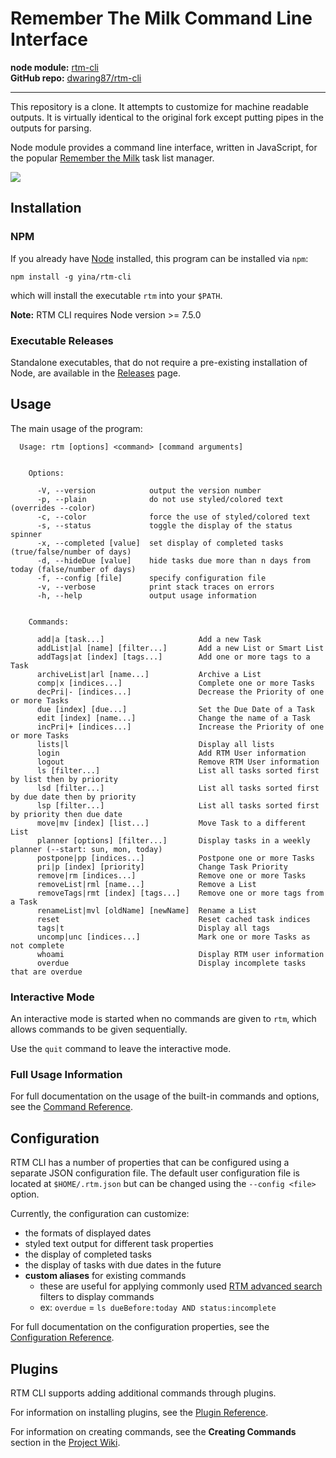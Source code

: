 Remember The Milk Command Line Interface
========================================

**node module:** [rtm-cli](https://www.npmjs.com/package/rtm-cli)<br />
**GitHub repo:** [dwaring87/rtm-cli](https://github.com/dwaring87/rtm-cli)

---

This repository is a clone. It attempts to customize for machine
readable outputs. It is virtually identical to the original
fork except putting pipes in the outputs for parsing.

Node module provides a command line interface, written in JavaScript,
for the popular [Remember the Milk](https://www.rememberthemilk.com/) task list
manager.

![](https://raw.githubusercontent.com/dwaring87/rtm-cli/master/screens/ls.png)


## Installation

### NPM

If you already have [Node](https://nodejs.org) installed, this program can be
installed via `npm`:

```shell
npm install -g yina/rtm-cli
```

which will install the executable `rtm` into your `$PATH`.

**Note:** RTM CLI requires Node version >= 7.5.0

### Executable Releases

Standalone executables, that do not require a pre-existing installation of Node,
are available in the [Releases](https://github.com/dwaring87/rtm-cli/releases)
page.


## Usage

The main usage of the program:

```
  Usage: rtm [options] <command> [command arguments]


    Options:

      -V, --version            output the version number
      -p, --plain              do not use styled/colored text (overrides --color)
      -c, --color              force the use of styled/colored text
      -s, --status             toggle the display of the status spinner
      -x, --completed [value]  set display of completed tasks (true/false/number of days)
      -d, --hideDue [value]    hide tasks due more than n days from today (false/number of days)
      -f, --config [file]      specify configuration file
      -v, --verbose            print stack traces on errors
      -h, --help               output usage information


    Commands:

      add|a [task...]                     Add a new Task
      addList|al [name] [filter...]       Add a new List or Smart List
      addTags|at [index] [tags...]        Add one or more tags to a Task
      archiveList|arl [name...]           Archive a List
      comp|x [indices...]                 Complete one or more Tasks
      decPri|- [indices...]               Decrease the Priority of one or more Tasks
      due [index] [due...]                Set the Due Date of a Task
      edit [index] [name...]              Change the name of a Task
      incPri|+ [indices...]               Increase the Priority of one or more Tasks
      lists|l                             Display all lists
      login                               Add RTM User information
      logout                              Remove RTM User information
      ls [filter...]                      List all tasks sorted first by list then by priority
      lsd [filter...]                     List all tasks sorted first by due date then by priority
      lsp [filter...]                     List all tasks sorted first by priority then due date
      move|mv [index] [list...]           Move Task to a different List
      planner [options] [filter...]       Display tasks in a weekly planner (--start: sun, mon, today)
      postpone|pp [indices...]            Postpone one or more Tasks
      pri|p [index] [priority]            Change Task Priority
      remove|rm [indices...]              Remove one or more Tasks
      removeList|rml [name...]            Remove a List
      removeTags|rmt [index] [tags...]    Remove one or more tags from a Task
      renameList|mvl [oldName] [newName]  Rename a List
      reset                               Reset cached task indices
      tags|t                              Display all tags
      uncomp|unc [indices...]             Mark one or more Tasks as not complete
      whoami                              Display RTM user information
      overdue                             Display incomplete tasks that are overdue
```


### Interactive Mode

An interactive mode is started when no commands are given to `rtm`, which
allows commands to be given sequentially.

Use the `quit` command to leave the interactive mode.


### Full Usage Information

For full documentation on the usage of the built-in commands and options,
see the [Command Reference](https://github.com/dwaring87/rtm-cli/wiki/Command-Reference).


## Configuration

RTM CLI has a number of properties that can be configured using a separate JSON configuration
file. The default user configuration file is located at `$HOME/.rtm.json` but can be changed
using the `--config <file>` option.

Currently, the configuration can customize:

- the formats of displayed dates
- styled text output for different task properties
- the display of completed tasks
- the display of tasks with due dates in the future
- **custom aliases** for existing commands
  - these are useful for applying commonly used [RTM advanced search](https://www.rememberthemilk.com/help/answer/basics-search-advanced)
  filters to display commands
  - ex: `overdue` = `ls dueBefore:today AND status:incomplete`


For full documentation on the configuration properties, see the
[Configuration Reference](https://github.com/dwaring87/rtm-cli/wiki/Configuration-Reference).


## Plugins

RTM CLI supports adding additional commands through plugins.

For information on installing plugins, see the
[Plugin Reference](https://github.com/dwaring87/rtm-cli/wiki/Plugin-Reference).

For information on creating commands, see the **Creating Commands** section
in the [Project Wiki](https://github.com/dwaring87/rtm-cli/wiki#creating-commands).
